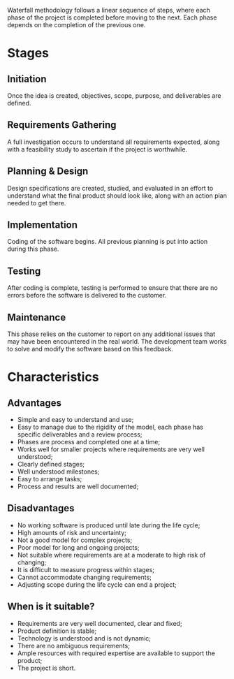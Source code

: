 Waterfall methodology follows a linear sequence of steps, where each phase of the project is completed before moving to the next. Each phase depends on the completion of the previous one.
# Stages
## Initiation
Once the idea is created, objectives, scope, purpose, and deliverables are defined.
## Requirements Gathering
A full investigation occurs to understand all requirements expected, along with a feasibility study to ascertain if the project is worthwhile.
## Planning & Design
Design specifications are created, studied, and evaluated in an effort to understand what the final product should look like, along with an action plan needed to get there.
## Implementation
Coding of the software begins. All previous planning is put into action during this phase.
## Testing
After coding is complete, testing is performed to ensure that there are no errors before the software is delivered to the customer.
## Maintenance
This phase relies on the customer to report on any additional issues that may have been encountered in the real world. The development team works to solve and modify the software based on this feedback.
# Characteristics
## Advantages
- Simple and easy to understand and use;
- Easy to manage due to the rigidity of the model, each phase has specific deliverables and a review process;
- Phases are process and completed one at a time;
- Works well for smaller projects where requirements are very well understood;
- Clearly defined stages;
- Well understood milestones;
- Easy to arrange tasks;
- Process and results are well documented;
## Disadvantages
- No working software is produced until late during the life cycle;
- High amounts of risk and uncertainty;
- Not a good model for complex projects;
- Poor model for long and ongoing projects;
- Not suitable where requirements are at a moderate to high risk of changing;
- It is difficult to measure progress within stages;
- Cannot accommodate changing requirements;
- Adjusting scope during the life cycle can end a project;
## When is it suitable?
- Requirements are very well documented, clear and fixed;
- Product definition is stable;
- Technology is understood and is not dynamic;
- There are no ambiguous requirements;
- Ample resources with required expertise are available to support the product;
- The project is short.

